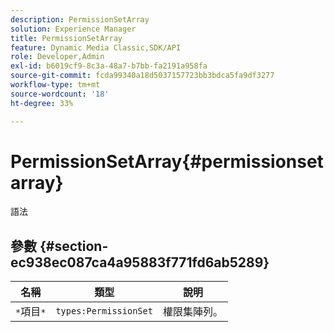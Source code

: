 ```yaml
---
description: PermissionSetArray
solution: Experience Manager
title: PermissionSetArray
feature: Dynamic Media Classic,SDK/API
role: Developer,Admin
exl-id: b6019cf9-8c3a-48a7-b7bb-fa2191a958fa
source-git-commit: fcda99340a18d5037157723bb3bdca5fa9df3277
workflow-type: tm+mt
source-wordcount: '18'
ht-degree: 33%

---
```


# PermissionSetArray{#permissionsetarray}

語法

## 參數 {#section-ec938ec087ca4a95883f771fd6ab5289}

| 名稱 | 類型 | 說明 |
|---|---|---|
| `*`項目`*` | `types:PermissionSet` | 權限集陣列。 |
